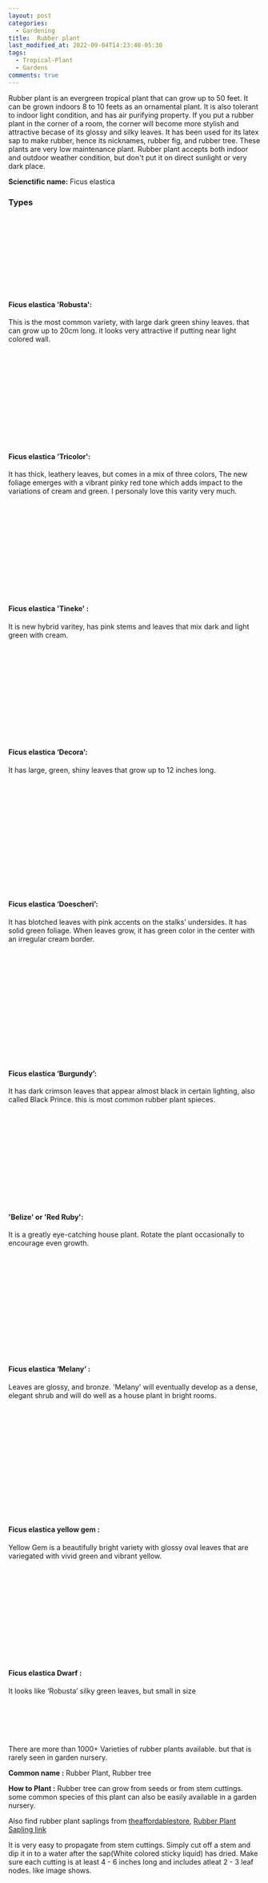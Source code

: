 ```yaml
---
layout: post
categories:
  - Gardening
title:  Rubber plant
last_modified_at: 2022-09-04T14:23:48-05:30
tags:   
  - Tropical-Plant
  - Gardens
comments: true
---
```


Rubber plant is an evergreen tropical plant that can grow up to 50 feet. It can be grown indoors 8 to 10 feets as an ornamental plant. It is also tolerant to indoor light condition, and has air purifying property.
If you put a rubber plant in the corner of a room, the corner will become more stylish and attractive becase  of its glossy and silky leaves. It has been used for its latex sap to make rubber, hence its nicknames, rubber fig, and rubber tree. These plants are very low maintenance plant. Rubber plant accepts both indoor and outdoor weather condition, but don't put it on direct sunlight or very dark place.

**Scienctific name:** Ficus elastica

### Types

<!-- ![Photo 1: Robusta](/assets/rubber_robusta.jpg){: style=" width: 300px; height: 300px; padding: 20px"} -->
<figure style="width: 150px; height: 150px; padding: 0px; margin-top:0px"  class="align-left">
  <img src="{{ '/assets/rubber_robusta.jpg' | absolute_url }}" alt="">
  <!-- <figcaption>this is descriptiion</figcaption> -->
</figure> 

#### Ficus elastica 'Robusta':

This is the most common variety, with large dark green shiny leaves. that can grow up to 20cm long. it looks very attractive if putting near light colored wall.
<br /><br /><br />

<!-- ![Photo 2: Tricolor](/assets/rubber_tricolor.jpg){: style=" width: 300px; height: 300px; padding: 20px"} -->
<figure style="width: 150px; height: 150px; padding: 0px; margin-top:0px"  class="align-left">
  <img src="{{ '/assets/rubber_tricolor.jpg' | absolute_url }}" alt="">
  <!-- <figcaption>this is descriptiion</figcaption> -->
</figure> 

#### Ficus elastica 'Tricolor':

It has thick, leathery leaves, but comes in a mix of three colors, The new foliage emerges with a vibrant pinky red tone which adds impact to the variations of cream and green. I personaly love this varity very much. <br /><br /><br />

<figure style="width: 150px; height: 150px; padding: 0px; margin-top:0px"  class="align-left">
  <img src="{{ '/assets/rubber_tineke.jpg' | absolute_url }}" alt="">
  <!-- <figcaption>this is descriptiion</figcaption> -->
</figure> 

#### Ficus elastica 'Tineke' : 

It is new hybrid varitey, has pink stems and leaves that mix dark and light green with cream.
<br /><br /><br />
        
  <!-- ![Photo 4: ‘Decora’](/assets/rubber_decora.jpg){: style=" width: 300px; height: 300px; padding: 20px"} -->
<figure style="width: 150px; height: 150px; padding: 0px; margin-top:0px"  class="align-left">
  <img src="{{ '/assets/rubber_decora.jpg' | absolute_url }}" alt="">
  <!-- <figcaption>this is descriptiion</figcaption> -->
</figure> 

#### Ficus elastica ‘Decora’:

It has large, green, shiny leaves that grow up to 12 inches long.<br /><br /><br /><br /><br />

<!-- ![Photo 5: ‘Doescheri’](/assets/rubber_doescheri.jpg){: style=" width: 300px; height: 300px; padding: 20px"} -->
<figure style="width: 150px; height: 150px; padding: 0px; margin-top:0px"  class="align-left">
  <img src="{{ '/assets/rubber_doescheri.jpg' | absolute_url }}" alt="">
  <!-- <figcaption>this is descriptiion</figcaption> -->
</figure> 

#### Ficus elastica ‘Doescheri’:
 
It has blotched leaves with pink accents on the stalks’ undersides. It has solid green foliage. When leaves grow, it has green color in the center with an irregular cream border.<br /><br /><br /><br /><br />

<!-- ![Photo 6: ‘Burgundy’](/assets/rubber_burgandy.jpg){: style=" width: 300px; height: 300px; padding: 20px"} -->
<figure style="width: 150px; height: 150px; padding: 0px; margin-top:0px"  class="align-left">
  <img src="{{ '/assets/rubber_burgandy.jpg' | absolute_url }}" alt="">
  <!-- <figcaption>this is descriptiion</figcaption> -->
</figure> 

#### Ficus elastica ‘Burgundy’:

It has dark crimson leaves that appear almost black in certain lighting, also called Black Prince. this is most common rubber plant spieces. <br /><br /><br />

<!-- ![Photo 7: 'Red Ruby'](/assets/rubber_red_ruby.jpg){: style=" width: 300px; height: 300px; padding: 20px"} -->
<figure style="width: 150px; height: 150px; padding: 0px; margin-top:0px"  class="align-left">
  <img src="{{ '/assets/rubber_red_ruby.jpg' | absolute_url }}" alt="">
  <!-- <figcaption>this is descriptiion</figcaption> -->
</figure> 

#### 'Belize' or 'Red Ruby': 

It is a greatly eye-catching house plant. Rotate the plant occasionally to encourage even growth.<br /><br /><br /><br />

<!-- ![Photo 8: ‘Melany’](/assets/rubber_melany.jpg){: style=" width: 300px; height: 300px; padding: 20px"} -->
<figure style="width: 150px; height: 150px; padding: 0px; margin-top:0px"  class="align-left">
  <img src="{{ '/assets/rubber_melany.jpg' | absolute_url }}" alt="">
  <!-- <figcaption>this is descriptiion</figcaption> -->
</figure> 

#### Ficus elastica ‘Melany’ :

Leaves are glossy, and bronze. 'Melany' will eventually develop as a dense, elegant shrub and will do well as a house plant in bright rooms. <br /><br /><br /><br /><br />

<!-- ![Photo 9: yellow gem](/assets/rubbur_yellow.jpg){: style=" width: 300px; height: 300px; padding: 20px"} -->
<figure style="width: 150px; height: 150px; padding: 0px; margin-top:0px"  class="align-left">
  <img src="{{ '/assets/rubbur_yellow.jpg' | absolute_url }}" alt="">
  <!-- <figcaption>this is descriptiion</figcaption> -->
</figure> 

####  Ficus elastica yellow gem :

Yellow Gem is a beautifully bright variety with glossy oval leaves that are variegated with vivid green and vibrant yellow. <br /><br /><br />

<!-- ![Photo 10: ‘Dwarf’](/assets/rubber_dwarf.jpg){: style=" width: 300px; height: 300px; padding: 20px"} -->
<figure style="width: 150px; height: 150px; padding: 0px; margin-top:0px"  class="align-left">
  <img src="{{ '/assets/rubber_dwarf.jpg' | absolute_url }}" alt="">
  <!-- <figcaption>this is descriptiion</figcaption> -->
</figure>

#### Ficus elastica Dwarf :

It looks like ‘Robusta’ silky green leaves, but small in size <br /><br /><br /><br /><br /><br />



There are more than 1000+ Varieties of rubber plants available. but that is rarely seen in garden nursery.

**Common name :**  Rubber Plant, Rubber tree

**How to Plant :**
Rubber tree can grow from seeds or from stem cuttings. some common species of this plant can also be easily available in a garden nursery.

Also find rubber plant saplings from [theaffordablestore](https://theaffordableorganicstore.idevaffiliate.com/644.html), [Rubber Plant Sapling link](https://theaffordableorganicstore.com/product/rubber-plant-sapling/)

It is very easy to propagate from stem cuttings. Simply cut off a stem and dip it in to a water after the sap(White colored sticky liquid) has dried. Make sure each cutting is at least 4 - 6 inches long and includes atleat 2 - 3 leaf nodes. like image shows.

<!-- ![Photo 11: leaf_node](/assets/leaf_node.webp) -->
<figure style="width: 300px; height: 300px; padding: 0px; margin-top:0px"  class="align-left">
  <img src="{{ '/assets/leaf_node.webp' | absolute_url }}" alt="">
  <!-- <figcaption>this is descriptiion</figcaption> -->
</figure>

Remove the bottom leaves from the cutting, leaving 2 or 3 leaves at the top. 
After 15 to 20 days you can see a small dot size white root, then after change water and keep it in to 3-4 days more
after plant to soil with potting mix with equal amount of coco peat, pine bark (is a pine tree bark powder) or red soil or sand or perlite.

**Active growth period :** It grows best in mid-summer to late summer, before the monsoon starts.  a rubber tree grows mostly 12-20 inches or more in height each growing season, it will grow much faster if kept outdoors but not in direct sunlight.

#### Tips: The growth of the plant can be controlled by pruning.
#### To achive more verticle growth cut bottom old leaves. Make sure not to cut top 12 to 15 inch of the plant. if plant not achived that height yet don't remove leaves.
#### To achive side growth cut top most part 5 - 6 inch of the stem. In this case plant height is minimum 15 - 20 inch, this is to ensure that the bottom part is mature enough to handle more branches.

**Sunlight :** The Rubber Tree needs at least six to eight hours of bright light daily. This can be less light at times, but it is best to give this species medium to bright light.

**Water :** Add water moderately, whenever the top one-inch of soil feels dry. Provide sufficient drainage to plant and avoid excess watering as it may cause root rot. This plant likes sprinkling water on leaves. 

**Humidity :** It can tolerate any level of humidity, including normal room humidity.

**Soil :** Rubber plants require well-draining soil to avoid getting root rot. The soil needs to drain completely between waterings. 

**Temprature :** It is best for a temperature of 65°F to 85°F (18°C-30°C), and not let it go below 60°F (15°C). this plant is native to warm jungle climates!

**Problems, cause and solution :**

SYMPTOM: Leaves turning brown and crispy at the edges

CAUSE: Thirsty plant, Underwatered

SOLUTION: Give water regularly atleast once a week if indoor and twise a week for outdoor. Avoid watring if top soil is wet.

**--------------------------------------------**

SYMPTOM: Bottom leaves falling off, fading leaves color

CAUSE: Not receiving enough light

SOLUTION: Keep plan outdoor where it gets filtered sunlight. If plant already outdoor place it in brighter area.

**--------------------------------------------**

SYMPTOM: Dropping leaves

CAUSE: Overwatered

SOLUTION: Repotting and changing soil is the best option, if not possible put the plant outdoor and don't water till the soil dries, also add some perlite and dry coco peat to the soil.

**--------------------------------------------**

SYMPTOM: Yellowing bottom leaves

CAUSE: Leaves are too old

SOLUTION: Remove the leaves

**--------------------------------------------**